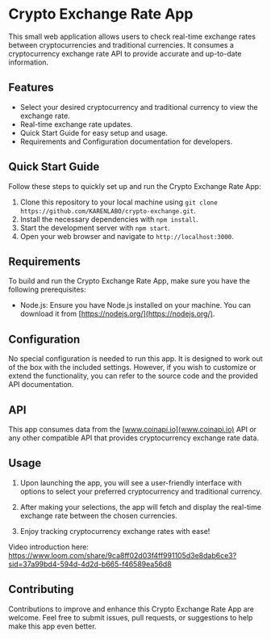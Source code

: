 # Crypto Exchange Rate App

This small web application allows users to check real-time exchange rates between cryptocurrencies and traditional currencies. It consumes a cryptocurrency exchange rate API to provide accurate and up-to-date information.

## Features

- Select your desired cryptocurrency and traditional currency to view the exchange rate.
- Real-time exchange rate updates.
- Quick Start Guide for easy setup and usage.
- Requirements and Configuration documentation for developers.

## Quick Start Guide

Follow these steps to quickly set up and run the Crypto Exchange Rate App:

1. Clone this repository to your local machine using `git clone https://github.com/KARENLABO/crypto-exchange.git`.
2. Install the necessary dependencies with `npm install`.
3. Start the development server with `npm start`.
4. Open your web browser and navigate to `http://localhost:3000`.

## Requirements

To build and run the Crypto Exchange Rate App, make sure you have the following prerequisites:

- Node.js: Ensure you have Node.js installed on your machine. You can download it from [https://nodejs.org/](https://nodejs.org/).

## Configuration

No special configuration is needed to run this app. It is designed to work out of the box with the included settings. However, if you wish to customize or extend the functionality, you can refer to the source code and the provided API documentation.

## API

This app consumes data from the [www.coinapi.io](www.coinapi.io) API or any other compatible API that provides cryptocurrency exchange rate data.
## Usage

1. Upon launching the app, you will see a user-friendly interface with options to select your preferred cryptocurrency and traditional currency.

2. After making your selections, the app will fetch and display the real-time exchange rate between the chosen currencies.

3. Enjoy tracking cryptocurrency exchange rates with ease!

Video introduction here:
https://www.loom.com/share/9ca8ff02d03f4ff991105d3e8dab6ce3?sid=37a99bd4-594d-4d2d-b665-f46589ea56d8

## Contributing

Contributions to improve and enhance this Crypto Exchange Rate App are welcome. Feel free to submit issues, pull requests, or suggestions to help make this app even better.

